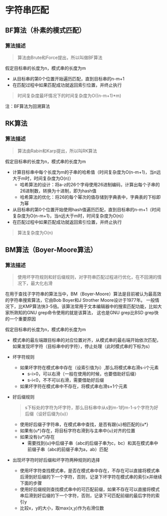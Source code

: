 # 字符串匹配
## BF算法（朴素的模式匹配）
### 算法描述
> 算法由Brute和Force提出，所以叫做BF算法

假定目标串的长度为n，模式串的长度为m
+ 从目标串的第0个位置开始遍历匹配，直到目标串的n-m+1
+ 在匹配过程中如果匹配成功就返回索引位置，并终止执行

> 时间复杂度最坏情况下的时间复杂度为O((n-m+1)*m)  

注：BF算法为回溯算法
## RK算法
### 算法描述
> 算法由Rabin和Karp提出，所以叫RK算法

假定目标串的长度为n，模式串的长度为m
+ 计算目标串中每个长度为m的子串的哈希值（时间复杂度为O(n-m+1)，当n远大于m时，时间复杂度为O(n)）
    + 哈希算法的设计：将a-z的26个字母使用26进制编码，计算出每个子串的26进制数，转换为十进制，即为hash值
    + 哈希算法的优化：将26的每个幂次的值存储到字典表中，字典表的下标即为幂
+ 从目标串的第0个位置开始使用hash值遍历匹配，直到目标串的n-m+1（时间复杂度为O(n-m+1)，当n远大于m时，时间复杂度为O(n)）
+ 在匹配过程中如果匹配成功就返回索引位置，并终止执行
> 算法复杂度为O(n)
## BM算法（Boyer-Moore算法）
### 算法描述
> 使用坏字符规则和好后缀规则，对字符串匹配过程进行优化，在不回溯的情况下，最大化右滑  

在用于查找子字符串的算法当中，BM（Boyer-Moore）算法是目前被认为最高效的字符串搜索算法，它由Bob Boyer和J Strother Moore设计于1977年。
 一般情况下，比KMP算法快3-5倍。该算法常用于文本编辑器中的搜索匹配功能，比如大家所熟知的GNU grep命令使用的就是该算法，
 这也是GNU grep比BSD grep快的一个重要原因

假定目标串的长度为n，模式串的长度为m
+ 模式串的最左端跟目标串的对应位置对齐，从模式串的最右端开始依次匹配，如果发现坏字符（目标串中的字符），停止处理（此时模式串的下标为s）
+ 坏字符规则
    + 如果坏字符在模式串中存在（设索引值为i）,那么将模式串右滑s-i个元素
        + s-i>0，可以右滑（一般在使用的时候，也要借助好后缀）
        + s-i<0，不不可以右滑，需要借助好后缀
    + 如果坏字符在模式串中不存在，将模式串右滑s+1个元素
+ 好后缀规则
    > s下标处的字符为坏字符，那么目标串中从s到m-1的m-1-s个字符为好后缀（设好后缀为{u}）
    + 使用好后缀子字符串，在模式串中查找，是否有跟{u}相匹配的{u*}
    + 如果有{u*}存在，将目标字符右滑到与主串中{u}对齐的位置
    + 如果没有{u*}存在
        + 需要找到{u}中后缀子串（abc的后缀子串为c，bc）和其在模式串中前缀子串（abc的前缀子串为a，ab）匹配
            
+ 出现坏字符时好后缀和坏字符两种规则的选择
    + 使用坏字符查找模式串，是否在模式串中存在，不存在可以直接将模式串后滑到好后缀的下一个字符，否则，记录下坏字符在模式串的索引x并继续下面的步骤
    + 使用好后缀规则查找模式串中的可匹配前缀，如果不存在可以直接将模式串后滑到好后缀的下一个字符，否则，记录下可匹配前缀的最后字符的索引y
    + 比较x，y的大小，取max(x,y)作为右滑位数
    
    
